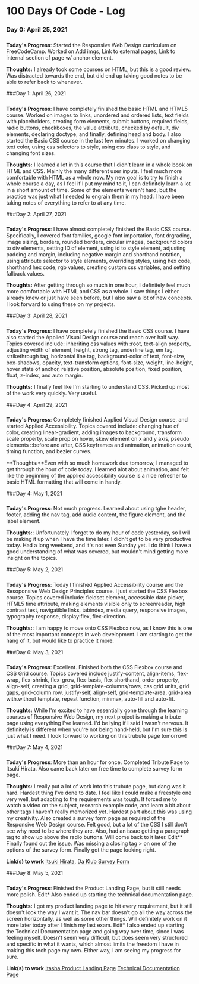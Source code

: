 # 100 Days Of Code - Log

### Day 0: April 25, 2021 
##### 

**Today's Progress**: Started the Responsive Web Design curriculum on FreeCodeCamp. Worked on Add imgs, Link to external pages, Link to internal section of page w/ anchor element.

**Thoughts:** I already took some courses on HTML, but this is a good review. Was distracted towards the end, but did end up taking good notes to be able to refer back to whenever.

###Day 1: April 26, 2021
#####
**Today's Progress**: I have completely finished the basic HTML and HTML5 course. Worked on images to links, unordered and ordered lists, text fields with placeholders,
creating form elements, submit buttons, required fields, radio buttons, checkboxes, the value attribute, checked by default, div elements, declaring doctype, 
and finally, defining head and body. I also started the Basic CSS course in the last few minutes. I worked on changing text color, using css selectors to style, 
using css class to style, and changing font sizes.

**Thoughts:** I learned a lot in this course that I didn't learn in a whole book on HTML and CSS. Mainly the many different user inputs. I feel much more comfortable with HTML as a whole now. My new goal is to try to finish a whole course a day, as I feel if I put my mind to it, I can definitely learn a lot in a short amount of time. Some of the elements weren't hard, but the practice was just what I needed to engrain them in my head. I have been taking notes of everything to refer to at any time.

###Day 2: April 27, 2021
#####
**Today's Progress**: I have almost completely finished the Basic CSS course. Specifically, I covered font families, google font importation, font drgrading, image sizing, borders, rounded borders, circular images, background colors to div elements, setting ID of element, using id to style element, adjusting padding and margin, including negative margin and shorthand notation, using attribute selector to style elements, overriding styles, using hex code, shorthand hex code, rgb values, creating custom css variables, and setting fallback values.

**Thoughts:** After getting through so much in one hour, I definitely feel much more comfortable with HTML and CSS as a whole. I saw things I either already knew or just have seen before, but I also saw a lot of new concepts. I look forward to using these on my projects. 

###Day 3: April 28, 2021
#####
**Today's Progress**: I have completely finished the Basic CSS course. I have also started the Applied Visual Design course and reach over half way. Topics covered include: inheriting css values with :root, text-align property, adjusting width of element, height, strong tag, underline tag, em tag, strikethrough tag, horizontal line tag, background-color of text, font-size, box-shadows, opacity, text-transform options, font-size, weight, line-height, hover state of anchor, relative position, absolute position, fixed position, float, z-index, and auto margin.

**Thoughts:** I finally feel like I'm starting to understand CSS. Picked up most of the work very quickly. Very useful.

###Day 4: April 29, 2021
#####
**Today's Progress**: Completely finished Applied Visual Design course, and started Applied Accessibility. Topics covered include: changing hue of color, creating linear-gradient, adding images to background, transform scale property, scale prop on hover, skew element on x and y axis, pseudo elements ::before and after, CSS keyframes and animation, animation count, timing function, and bezier curves.

**Thoughts:**Even with so much homework due tomorrow, I managed to get through the hour of code today. I learned alot about animation, and felt like the beginning of the applied accessibility course is a nice refresher to basic HTML formatting that will come in handy.

###Day 4: May 1, 2021
#####
**Today's Progress**: Not much progress. Learned about using tghe header, footer, adding the nav tag, add audio content, the figure element, and the label element.

**Thoughts:**: Unfortunately I forgot to do my hour of code yesterday, so I will be making it up when I have the time later. I didn't get to be very productive today. Had a long weekend, and it's not even Sunday yet. I do think I have a good understanding of what was covered, but wouldn't mind getting more insight on the topics.

###Day 5: May 2, 2021
#####
**Today's Progress**: Today I finished Applied Accessibility course and the Resoponsive Web Design Principles course. I just started the CSS Flexbox course. Topics covered include: fieldset element, accessible date picker, HTML5 time attribute, making elements visible only to screenreader, high contrast text, navigatible links, tabindex, media query, responsive images, typography response, display:flex, flex-direction.

**Thoughts:**: I am happy to move onto CSS Flexbox now, as I know this is one of the most important concepts in web development. I am starting to get the hang of it, but would like to practice it more.

###Day 6: May 3, 2021
#####
**Today's Progress**: Excellent. Finished both the CSS Flexbox course and CSS Grid course. Topics covered include justify-content, align-items, flex-wrap, flex-shrink, flex-grow, flex-basis, flex shorthand, order property, align-self, creating a grid, grid-template-columns/rows, css grid units, grid gaps, grid-column.row, justify-self, align-self, grid-template-area, grid-area with.without template, repeat function, minmax, auto-fill and auto-fit.

**Thoughts:** While I'm excited to have essentially gone through the learning courses of Responsive Web Design, my next project is making a tribute page using everything I've learned. I'd be lying if I said I wasn't nervous. It definitely is different when you're not being hand-held, but I'm sure this is just what I need. I look forward to working on this trubute page tomorrow!

###Day 7: May 4, 2021
#####
**Today's Progress**: More than an hour for once. Completed Tribute Page to Itsuki Hirata. Also came back later on free time to complete survey form page.

**Thoughts:** I really put a lot of work into this trubute page, but dang was it hard. Hardest thing I've done to date. I feel like I could make a freestyle one very well, but adapting to the requirements was tough. It forced me to watch a video on the subject, research example code, and learn a bit about other tags I haven't really memorized yet. Hardest part about this was using my creativity. Also created a survey form page as required of the Responsive Web Design course. Felt good, but a lot of the CSS I still don't see why need to be where they are. Also, had an issue getting a paragraph tag to show up above the radio buttons. Will come back to it later.
Edit** Finally found out the issue. Was missing a closing tag > on one of the options of the survey form. Finally got the page looking right.

**Link(s) to work**
[Itsuki Hirata](https://codepen.io/jakeg814/pen/JjWPbgz),
[Da Klub Survey Form](https://codepen.io/jakeg814/pen/xxqKzRY)

###Day 8: May 5, 2021
#####
**Today's Progress**: Finished the Product Landing Page, but it still needs more polish. Edit* Also ended up starting the technical documentation page.

**Thoughts:** I got my product landing page to hit every requirement, but it still doesn't look the way I want it. The nav bar doesn't go all the way across the screen horizontally, as well as some other things. Will definitely work on it more later today after I finish my last exam.
Edit* I also ended up starting the Technical Documentation page and going way over time, since I was feeling myself. Doesn't seem very difficult, but does seem very structured and specific in what it wants, which almost limits the freedom I have in making this tech page my own. Either way, I am seeing my progress for sure.

**Link(s) to work**
[Itasha Product Landing Page](https://codepen.io/jakeg814/pen/LYWPJvO)
[Technical Documentation Page](https://codepen.io/jakeg814/pen/vYxYmbM)
